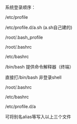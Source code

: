 系统登录顺序：

/etc/profile

/etc/profile.d/a.sh (a.sh自己建的)

/root/.bash_profile

/root/.bashrc

/etc/bashrc

 

/bin/bash 提供命令解释器（终端）

直接打/bin/bash 非登录shell

/root/.bashrc

/etc/bashrc

/etc/profile.d/a

 

可将别名alias等写入以上三个文件
